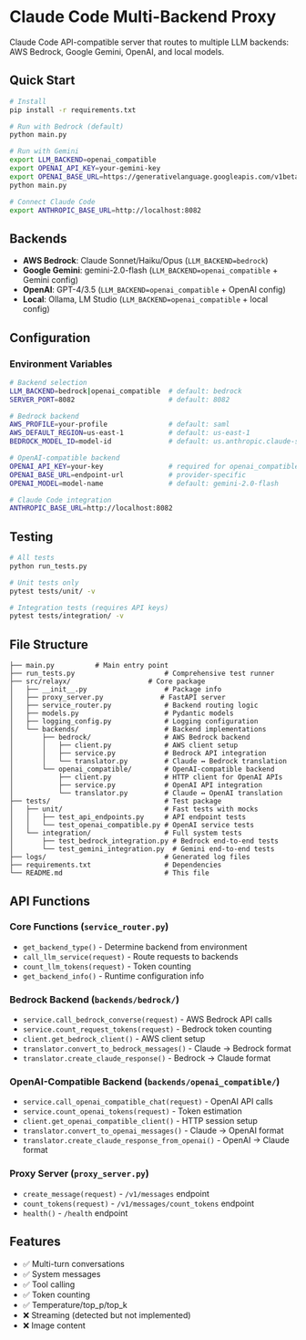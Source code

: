 # Claude Code Multi-Backend Proxy

Claude Code API-compatible server that routes to multiple LLM backends: AWS Bedrock, Google Gemini, OpenAI, and local models.

## Quick Start

```bash
# Install
pip install -r requirements.txt

# Run with Bedrock (default)
python main.py

# Run with Gemini
export LLM_BACKEND=openai_compatible
export OPENAI_API_KEY=your-gemini-key
export OPENAI_BASE_URL=https://generativelanguage.googleapis.com/v1beta/openai
python main.py

# Connect Claude Code
export ANTHROPIC_BASE_URL=http://localhost:8082
```

## Backends

- **AWS Bedrock**: Claude Sonnet/Haiku/Opus (`LLM_BACKEND=bedrock`)
- **Google Gemini**: gemini-2.0-flash (`LLM_BACKEND=openai_compatible` + Gemini config)
- **OpenAI**: GPT-4/3.5 (`LLM_BACKEND=openai_compatible` + OpenAI config)  
- **Local**: Ollama, LM Studio (`LLM_BACKEND=openai_compatible` + local config)

## Configuration

### Environment Variables

```bash
# Backend selection
LLM_BACKEND=bedrock|openai_compatible  # default: bedrock
SERVER_PORT=8082                       # default: 8082

# Bedrock backend
AWS_PROFILE=your-profile               # default: saml
AWS_DEFAULT_REGION=us-east-1           # default: us-east-1
BEDROCK_MODEL_ID=model-id              # default: us.anthropic.claude-sonnet-4-*

# OpenAI-compatible backend
OPENAI_API_KEY=your-key                # required for openai_compatible
OPENAI_BASE_URL=endpoint-url           # provider-specific
OPENAI_MODEL=model-name                # default: gemini-2.0-flash

# Claude Code integration
ANTHROPIC_BASE_URL=http://localhost:8082
```

## Testing

```bash
# All tests
python run_tests.py

# Unit tests only  
pytest tests/unit/ -v

# Integration tests (requires API keys)
pytest tests/integration/ -v
```

## File Structure

```
├── main.py          # Main entry point
├── run_tests.py                      # Comprehensive test runner
├── src/relayx/                   # Core package
│   ├── __init__.py                   # Package info
│   ├── proxy_server.py              # FastAPI server
│   ├── service_router.py             # Backend routing logic
│   ├── models.py                     # Pydantic models
│   ├── logging_config.py             # Logging configuration
│   └── backends/                     # Backend implementations
│       ├── bedrock/                  # AWS Bedrock backend
│       │   ├── client.py             # AWS client setup
│       │   ├── service.py            # Bedrock API integration
│       │   └── translator.py         # Claude ↔ Bedrock translation
│       └── openai_compatible/        # OpenAI-compatible backend
│           ├── client.py             # HTTP client for OpenAI APIs
│           ├── service.py            # OpenAI API integration
│           └── translator.py         # Claude ↔ OpenAI translation
├── tests/                            # Test package
│   ├── unit/                         # Fast tests with mocks
│   │   ├── test_api_endpoints.py     # API endpoint tests
│   │   └── test_openai_compatible.py # OpenAI service tests
│   └── integration/                  # Full system tests
│       ├── test_bedrock_integration.py # Bedrock end-to-end tests
│       └── test_gemini_integration.py  # Gemini end-to-end tests
├── logs/                             # Generated log files
├── requirements.txt                  # Dependencies
└── README.md                         # This file
```

## API Functions

### Core Functions (`service_router.py`)
- `get_backend_type()` - Determine backend from environment  
- `call_llm_service(request)` - Route requests to backends
- `count_llm_tokens(request)` - Token counting
- `get_backend_info()` - Runtime configuration info

### Bedrock Backend (`backends/bedrock/`)
- `service.call_bedrock_converse(request)` - AWS Bedrock API calls
- `service.count_request_tokens(request)` - Bedrock token counting
- `client.get_bedrock_client()` - AWS client setup
- `translator.convert_to_bedrock_messages()` - Claude → Bedrock format
- `translator.create_claude_response()` - Bedrock → Claude format

### OpenAI-Compatible Backend (`backends/openai_compatible/`)
- `service.call_openai_compatible_chat(request)` - OpenAI API calls
- `service.count_openai_tokens(request)` - Token estimation
- `client.get_openai_compatible_client()` - HTTP session setup
- `translator.convert_to_openai_messages()` - Claude → OpenAI format
- `translator.create_claude_response_from_openai()` - OpenAI → Claude format

### Proxy Server (`proxy_server.py`)
- `create_message(request)` - `/v1/messages` endpoint
- `count_tokens(request)` - `/v1/messages/count_tokens` endpoint
- `health()` - `/health` endpoint

## Features

- ✅ Multi-turn conversations
- ✅ System messages  
- ✅ Tool calling
- ✅ Token counting
- ✅ Temperature/top_p/top_k
- ❌ Streaming (detected but not implemented)
- ❌ Image content